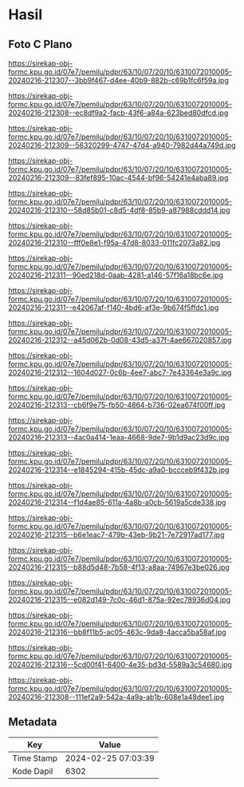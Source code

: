 # Hasil

## Foto C Plano

https://sirekap-obj-formc.kpu.go.id/07e7/pemilu/pdpr/63/10/07/20/10/6310072010005-20240216-212307--3bb9f467-d4ee-40b9-882b-c69b1fc6f59a.jpg

https://sirekap-obj-formc.kpu.go.id/07e7/pemilu/pdpr/63/10/07/20/10/6310072010005-20240216-212308--ec8df9a2-facb-43f6-a84a-623bed80dfcd.jpg

https://sirekap-obj-formc.kpu.go.id/07e7/pemilu/pdpr/63/10/07/20/10/6310072010005-20240216-212309--56320299-4747-47d4-a940-7982d44a749d.jpg

https://sirekap-obj-formc.kpu.go.id/07e7/pemilu/pdpr/63/10/07/20/10/6310072010005-20240216-212309--83fef895-10ac-4544-bf96-54241e4aba89.jpg

https://sirekap-obj-formc.kpu.go.id/07e7/pemilu/pdpr/63/10/07/20/10/6310072010005-20240216-212310--58d85b01-c8d5-4df8-85b9-a87988cddd14.jpg

https://sirekap-obj-formc.kpu.go.id/07e7/pemilu/pdpr/63/10/07/20/10/6310072010005-20240216-212310--fff0e8e1-f95a-47d8-8033-011fc2073a82.jpg

https://sirekap-obj-formc.kpu.go.id/07e7/pemilu/pdpr/63/10/07/20/10/6310072010005-20240216-212311--90ed218d-0aab-4281-a146-57f16a18bc6e.jpg

https://sirekap-obj-formc.kpu.go.id/07e7/pemilu/pdpr/63/10/07/20/10/6310072010005-20240216-212311--e42067af-f140-4bd6-af3e-9b674f5ffdc1.jpg

https://sirekap-obj-formc.kpu.go.id/07e7/pemilu/pdpr/63/10/07/20/10/6310072010005-20240216-212312--a45d062b-0d08-43d5-a37f-4ae667020857.jpg

https://sirekap-obj-formc.kpu.go.id/07e7/pemilu/pdpr/63/10/07/20/10/6310072010005-20240216-212312--1604d027-0c6b-4ee7-abc7-7e43364e3a9c.jpg

https://sirekap-obj-formc.kpu.go.id/07e7/pemilu/pdpr/63/10/07/20/10/6310072010005-20240216-212313--cb6f9e75-fb50-4864-b736-02ea674f00ff.jpg

https://sirekap-obj-formc.kpu.go.id/07e7/pemilu/pdpr/63/10/07/20/10/6310072010005-20240216-212313--4ac0a414-1eaa-4668-9de7-9b1d9ac23d9c.jpg

https://sirekap-obj-formc.kpu.go.id/07e7/pemilu/pdpr/63/10/07/20/10/6310072010005-20240216-212314--e1845294-415b-45dc-a9a0-bccceb9f432b.jpg

https://sirekap-obj-formc.kpu.go.id/07e7/pemilu/pdpr/63/10/07/20/10/6310072010005-20240216-212314--f1d4ae85-611a-4a8b-a0cb-5619a5cde338.jpg

https://sirekap-obj-formc.kpu.go.id/07e7/pemilu/pdpr/63/10/07/20/10/6310072010005-20240216-212315--b6e1eac7-479b-43eb-9b21-7e72917ad177.jpg

https://sirekap-obj-formc.kpu.go.id/07e7/pemilu/pdpr/63/10/07/20/10/6310072010005-20240216-212315--b88d5d48-7b58-4f13-a8aa-74967e3be026.jpg

https://sirekap-obj-formc.kpu.go.id/07e7/pemilu/pdpr/63/10/07/20/10/6310072010005-20240216-212315--e082d149-7c0c-46d1-875a-92ec78936d04.jpg

https://sirekap-obj-formc.kpu.go.id/07e7/pemilu/pdpr/63/10/07/20/10/6310072010005-20240216-212316--bb8f11b5-ac05-463c-9da8-4acca5ba58af.jpg

https://sirekap-obj-formc.kpu.go.id/07e7/pemilu/pdpr/63/10/07/20/10/6310072010005-20240216-212316--5cd00f41-6400-4e35-bd3d-5589a3c54680.jpg

https://sirekap-obj-formc.kpu.go.id/07e7/pemilu/pdpr/63/10/07/20/10/6310072010005-20240216-212308--111ef2a9-542a-4a9a-ab1b-608e1a48dee1.jpg


## Metadata

| Key        | Value               |
| ---------- | ------------------- |
| Time Stamp | 2024-02-25 07:03:39 |
| Kode Dapil | 6302                |



